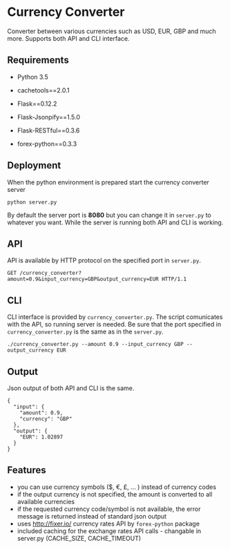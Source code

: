
# Currency Converter

Converter between various currencies such as USD, EUR, GBP and much more. Supports both API and CLI interface.

## Requirements

 - Python 3.5

- cachetools==2.0.1
- Flask==0.12.2
- Flask-Jsonpify==1.5.0
- Flask-RESTful==0.3.6
- forex-python==0.3.3

## Deployment

When the python environment is prepared start the currency converter server
```
python server.py
```
By default the server port is __8080__ but you can change it in `server.py` to whatever you want. While the server is running both API and CLI is working.

## API
API is available by HTTP protocol on the specified port in `server.py`.

```
GET /currency_converter?amount=0.9&input_currency=GBP&output_currency=EUR HTTP/1.1
```

## CLI
CLI interface is provided by `currency_converter.py`. The script comunicates with the API, so running server is needed. Be sure that the port specified in `currency_converter.py` is the same as in the `server.py`.

```
./currency_converter.py --amount 0.9 --input_currency GBP --output_currency EUR
```

## Output
Json output of both API and CLI is the same.
```
{
  "input": {
    "amount": 0.9,
    "currency": "GBP"
  },
  "output": {
    "EUR": 1.02897
  }
}

```

## Features
- you can use currency symbols ($, €, £, ... ) instead of currency codes
- if the output currency is not specified, the amount is converted to all available currencies
- if the requested currency code/symbol is not available, the error message is returned instead of standard json output
- uses http://fixer.io/ currency rates API by  `forex-python` package
- included caching for the exchange rates API calls - changable in server.py (CACHE_SIZE, CACHE_TIMEOUT)
